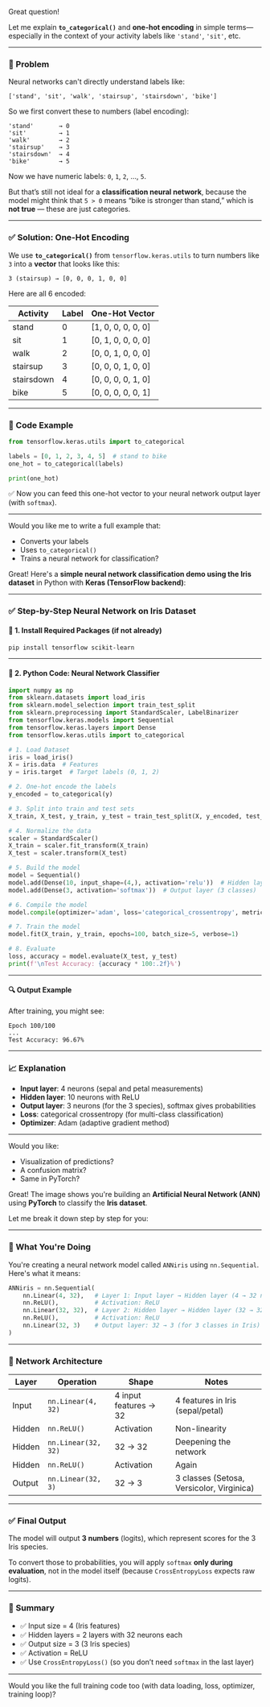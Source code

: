 Great question!

Let me explain **`to_categorical()`** and **one-hot encoding** in simple terms—especially in the context of your activity labels like `'stand'`, `'sit'`, etc.

---

### 🔄 Problem

Neural networks can't directly understand labels like:

```
['stand', 'sit', 'walk', 'stairsup', 'stairsdown', 'bike']
```

So we first convert these to numbers (label encoding):

```
'stand'       → 0  
'sit'         → 1  
'walk'        → 2  
'stairsup'    → 3  
'stairsdown'  → 4  
'bike'        → 5  
```

Now we have numeric labels: `0`, `1`, `2`, ..., `5`.

But that’s still not ideal for a **classification neural network**, because the model might think that `5 > 0` means “bike is stronger than stand,” which is **not true** — these are just categories.

---

### ✅ Solution: One-Hot Encoding

We use **`to_categorical()`** from `tensorflow.keras.utils` to turn numbers like `3` into a **vector** that looks like this:

```
3 (stairsup) → [0, 0, 0, 1, 0, 0]
```

Here are all 6 encoded:

| Activity   | Label | One-Hot Vector      |
| ---------- | ----- | ------------------- |
| stand      | 0     | \[1, 0, 0, 0, 0, 0] |
| sit        | 1     | \[0, 1, 0, 0, 0, 0] |
| walk       | 2     | \[0, 0, 1, 0, 0, 0] |
| stairsup   | 3     | \[0, 0, 0, 1, 0, 0] |
| stairsdown | 4     | \[0, 0, 0, 0, 1, 0] |
| bike       | 5     | \[0, 0, 0, 0, 0, 1] |

---

### 🧪 Code Example

```python
from tensorflow.keras.utils import to_categorical

labels = [0, 1, 2, 3, 4, 5]  # stand to bike
one_hot = to_categorical(labels)

print(one_hot)
```

✅ Now you can feed this one-hot vector to your neural network output layer (with `softmax`).

---

Would you like me to write a full example that:

* Converts your labels
* Uses `to_categorical()`
* Trains a neural network for classification?

Great! Here's a **simple neural network classification demo using the Iris dataset** in Python with **Keras (TensorFlow backend)**:

---

### ✅ Step-by-Step Neural Network on Iris Dataset

#### 📌 1. Install Required Packages (if not already)

```bash
pip install tensorflow scikit-learn
```

---

#### 🧠 2. Python Code: Neural Network Classifier

```python
import numpy as np
from sklearn.datasets import load_iris
from sklearn.model_selection import train_test_split
from sklearn.preprocessing import StandardScaler, LabelBinarizer
from tensorflow.keras.models import Sequential
from tensorflow.keras.layers import Dense
from tensorflow.keras.utils import to_categorical

# 1. Load Dataset
iris = load_iris()
X = iris.data  # Features
y = iris.target  # Target labels (0, 1, 2)

# 2. One-hot encode the labels
y_encoded = to_categorical(y)

# 3. Split into train and test sets
X_train, X_test, y_train, y_test = train_test_split(X, y_encoded, test_size=0.2, random_state=42)

# 4. Normalize the data
scaler = StandardScaler()
X_train = scaler.fit_transform(X_train)
X_test = scaler.transform(X_test)

# 5. Build the model
model = Sequential()
model.add(Dense(10, input_shape=(4,), activation='relu'))  # Hidden layer
model.add(Dense(3, activation='softmax'))  # Output layer (3 classes)

# 6. Compile the model
model.compile(optimizer='adam', loss='categorical_crossentropy', metrics=['accuracy'])

# 7. Train the model
model.fit(X_train, y_train, epochs=100, batch_size=5, verbose=1)

# 8. Evaluate
loss, accuracy = model.evaluate(X_test, y_test)
print(f'\nTest Accuracy: {accuracy * 100:.2f}%')
```

---

#### 🔍 Output Example

After training, you might see:

```
Epoch 100/100
...
Test Accuracy: 96.67%
```

---

### 📈 Explanation

* **Input layer**: 4 neurons (sepal and petal measurements)
* **Hidden layer**: 10 neurons with ReLU
* **Output layer**: 3 neurons (for the 3 species), softmax gives probabilities
* **Loss**: categorical crossentropy (for multi-class classification)
* **Optimizer**: Adam (adaptive gradient method)

---

Would you like:

* Visualization of predictions?
* A confusion matrix?
* Same in PyTorch?

Great! The image shows you're building an **Artificial Neural Network (ANN)** using **PyTorch** to classify the **Iris dataset**.

Let me break it down step by step for you:

---

### 📌 What You're Doing

You're creating a neural network model called `ANNiris` using `nn.Sequential`. Here's what it means:

```python
ANNiris = nn.Sequential(
    nn.Linear(4, 32),   # Layer 1: Input layer → Hidden layer (4 → 32 neurons)
    nn.ReLU(),          # Activation: ReLU
    nn.Linear(32, 32),  # Layer 2: Hidden layer → Hidden layer (32 → 32 neurons)
    nn.ReLU(),          # Activation: ReLU
    nn.Linear(32, 3)    # Output layer: 32 → 3 (for 3 classes in Iris)
)
```

---

### 🧠 Network Architecture

| Layer  | Operation           | Shape                 | Notes                                     |
| ------ | ------------------- | --------------------- | ----------------------------------------- |
| Input  | `nn.Linear(4, 32)`  | 4 input features → 32 | 4 features in Iris (sepal/petal)          |
| Hidden | `nn.ReLU()`         | Activation            | Non-linearity                             |
| Hidden | `nn.Linear(32, 32)` | 32 → 32               | Deepening the network                     |
| Hidden | `nn.ReLU()`         | Activation            | Again                                     |
| Output | `nn.Linear(32, 3)`  | 32 → 3                | 3 classes (Setosa, Versicolor, Virginica) |

---

### ✅ Final Output

The model will output **3 numbers** (logits), which represent scores for the 3 Iris species.

To convert those to probabilities, you will apply `softmax` **only during evaluation**, not in the model itself (because `CrossEntropyLoss` expects raw logits).

---

### 🔄 Summary

* ✅ Input size = 4 (Iris features)
* ✅ Hidden layers = 2 layers with 32 neurons each
* ✅ Output size = 3 (3 Iris species)
* ✅ Activation = ReLU
* ✅ Use `CrossEntropyLoss()` (so you don’t need `softmax` in the last layer)

---

Would you like the full training code too (with data loading, loss, optimizer, training loop)?
